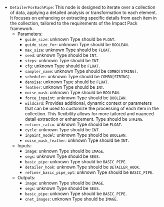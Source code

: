 - `DetailerForEachPipe`: This node is designed to iterate over a collection of data, applying a detailed analysis or transformation to each element. It focuses on enhancing or extracting specific details from each item in the collection, tailored to the requirements of the Impact Pack framework.
    - Parameters:
        - `guide_size`: unknown Type should be `FLOAT`.
        - `guide_size_for`: unknown Type should be `BOOLEAN`.
        - `max_size`: unknown Type should be `FLOAT`.
        - `seed`: unknown Type should be `INT`.
        - `steps`: unknown Type should be `INT`.
        - `cfg`: unknown Type should be `FLOAT`.
        - `sampler_name`: unknown Type should be `COMBO[STRING]`.
        - `scheduler`: unknown Type should be `COMBO[STRING]`.
        - `denoise`: unknown Type should be `FLOAT`.
        - `feather`: unknown Type should be `INT`.
        - `noise_mask`: unknown Type should be `BOOLEAN`.
        - `force_inpaint`: unknown Type should be `BOOLEAN`.
        - `wildcard`: Provides additional, dynamic context or parameters that can be used to customize the processing of each item in the collection. This flexibility allows for more tailored and nuanced detail extraction or enhancement. Type should be `STRING`.
        - `refiner_ratio`: unknown Type should be `FLOAT`.
        - `cycle`: unknown Type should be `INT`.
        - `inpaint_model`: unknown Type should be `BOOLEAN`.
        - `noise_mask_feather`: unknown Type should be `INT`.
    - Inputs:
        - `image`: unknown Type should be `IMAGE`.
        - `segs`: unknown Type should be `SEGS`.
        - `basic_pipe`: unknown Type should be `BASIC_PIPE`.
        - `detailer_hook`: unknown Type should be `DETAILER_HOOK`.
        - `refiner_basic_pipe_opt`: unknown Type should be `BASIC_PIPE`.
    - Outputs:
        - `image`: unknown Type should be `IMAGE`.
        - `segs`: unknown Type should be `SEGS`.
        - `basic_pipe`: unknown Type should be `BASIC_PIPE`.
        - `cnet_images`: unknown Type should be `IMAGE`.
